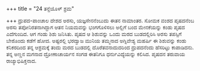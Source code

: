 +++
title = "24 ತನ್ದೆಯೊಳ್ ಶ್ರಮ"

+++
ದ್ರುಪದ-ಪಾಂಚಾಲ ದೇಶದ ಅರಸು, ಯಜ್ಞಸೇನನೆಂಬುದು ಈತನ ನಾಮಾಂತರ. ಸೋಮಕ ವಂಶದ ಪೃಷದನೆಂಬ ಅರಸು ತಪೋನಿರತನಾಗಿದ್ದಾಗ ಆತನ ನಿಯಮವನ್ನು ಭಂಗಗೊಳಿಸಲು ಅಲ್ಲಿಗೆ ಬಂದ ಮೇನಕೆಯನ್ನು ಕಂಡು ಪೃಷದ ಎದೆಗುಂದಿದ. ಆಗ ಗಂಡು ಶಿಶು ಜನಿಸಿತು. ಪೃಷದ ಆ ಶಿಶುವನ್ನು ಒಂದು ಮರದ ಬುಡದಲ್ಲಿರಿಸಿ ಅರಸು ತಪಸ್ಸಿಗೆ ಬೇರೊಂದು ಕಡೆಗೆ ಹೋದ. ಅಷ್ಟರಲ್ಲಿ ಭರದ್ವಾಜ ಮುನಿಯ ತಮ್ಮನಾದ ಅಗ್ನಿವೇಶ್ಯ ಮಹರ್ಷಿ ಈ ಶಿಶುವನ್ನು ಕಂಡು ಕನಿಕರದಿಂದ ತನ್ನ ಆಶ್ರಮಕ್ಕೆ ತಂದು ಮರದ ಬುಡದಲ್ಲಿ ದೊರೆತವನಾದುದರಿಂದ ದ್ರುಪದನೆಂದು ಹೆಸರಿಟ್ಟು ಕಾಪಾಡಿದನು. ತನ್ನ ಅಣ್ಣನ ಮಗನಾದ ದ್ರೋಣಾಚಾರ್ಯನ ಸಂಗಡ ಈತನಿಗೂ ಧರ್ನುವಿದ್ಯೆಯನ್ನು ಕಲಿಸಿದ. ಪೃಷದನ ತರುವಾಯ ರಾಜ್ಯಾಭಿಷಿಕ್ತನಾದ.